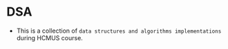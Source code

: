 # DSA

- This is a collection of `data structures and algorithms implementations` during HCMUS course.
